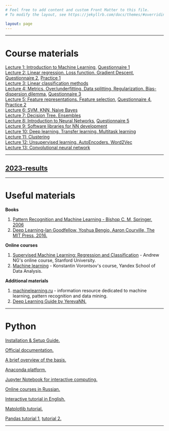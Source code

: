 ```yaml
---
# Feel free to add content and custom Front Matter to this file.
# To modify the layout, see https://jekyllrb.com/docs/themes/#overriding-theme-defaults

layout: page
---
```

---
# Course materials
[Lecture 1: Introduction to Machine Learning](https://www.canva.com/design/DAFnkMghrCI/kQdr-d9p6BUSJjAt-4OUTQ/edit#), [Questionnaire 1](https://forms.gle/RVPDMWWpNnizzzEC7) <br>
[Lecture 2: Linear regression. Loss function. Gradient Descent](https://www.canva.com/design/DAFac2mF_Kk/J2VEaoI2_yb53wswImK2rA/view?utm_content=DAFac2mF_Kk&utm_campaign=designshare&utm_medium=link2&utm_source=sharebutton), [Questionnaire 2](https://docs.google.com/forms/d/e/1FAIpQLSfa1tYt9dXDelh46WP2w2n7i6MKOuAQS9svXrfiOiF6xTVcUQ/viewform), [Practice 1](https://colab.research.google.com/drive/1FQD_a32QINPLuOrgn6D1kBr5o3Q47-J4?usp=sharing)<br>
[Lecture 3: Linear classification methods](https://www.canva.com/design/DAFa7zYZ3yY/7COyENii2bL4SRU1w_NSkw/view?utm_content=DAFa7zYZ3yY&utm_campaign=designshare&utm_medium=link&utm_source=publishsharelink)<br>
[Lecture 4: Metrics. Over/underfitting. Data splitting. Regularization. Bias-dispersion dilemma](https://www.canva.com/design/DAFbempUgF8/m-Pad1QUfI6KTI6tJAdI4w/edit), [Questionnaire 3](https://docs.google.com/forms/d/1EA_uRnYNeKUFf6sEgS6ROa7GyrxP0c5SYhfxh8-RpaE/edit)<br>
[Lecture 5: Feature representations. Feature selection](https://www.canva.com/design/DAFaLktUKWg/NemqnwOwJ6f_UFk8ZBa0zg/edit?utm_content=DAFaLktUKWg&utm_campaign=designshare&utm_medium=link2&utm_source=sharebutton), [Questionnaire 4](https://docs.google.com/forms/d/e/1FAIpQLSfrzgbsmjbOwHfDDE---AcS0cCRBF7FyQxVVenFITsyO51myg/viewform?usp=share_link), [Practice 2](https://colab.research.google.com/drive/10YLQgH-3E4adCTojFIBUD9WINjKwH8wV?usp=sharing) <br>
[Lecture 6: SVM, KNN, Naive Bayes](https://www.canva.com/design/DAFd26FE4Oo/CZHTFPUACFHUkR0D904XIQ/view?utm_content=DAFd26FE4Oo&utm_campaign=designshare&utm_medium=link2&utm_source=sharebutton) <br>
[Lecture 7: Decision Tree. Ensembles](https://www.canva.com/design/DAFcWkrMJOo/5LLswDcmEEDAnMljz7RW6Q/view?utm_content=DAFcWkrMJOo&utm_campaign=designshare&utm_medium=link2&utm_source=sharebutton)<br>
[Lecture 8: Introduction to Neural Networks](https://www.canva.com/design/DAFf5THvnSQ/9hlyUr_oBrMMcZTh04LjHA/edit?utm_content=DAFf5THvnSQ&utm_campaign=designshare&utm_medium=link2&utm_source=sharebutton), [Questionnaire 5](https://docs.google.com/forms/d/e/1FAIpQLSc9uKGo3Nlh7OQMVEgPGptcvhZb9Y8zqMpu2wvvVXg9vOaVkw/viewform?usp=sf_link)<br>
[Lecture 9:  Software libraries for NN development](https://www.canva.com/design/DAFekQUSTYA/kk3jwMPZo3-sKkVCvro3Vg/edit?utm_content=DAFekQUSTYA&utm_campaign=designshare&utm_medium=link2&utm_source=sharebutton)<br>
[Lecture 10: Deep learning. Transfer learning. Multitask learning](https://www.canva.com/design/DAFh2ZhNVa0/-2gfQzM-DGRRNzMjL8medg/view?utm_content=DAFh2ZhNVa0&utm_campaign=designshare&utm_medium=link&utm_source=publishsharelink)<br>
[Lecture 11: Clustering](https://www.canva.com/design/DAFh56KSQLY/S-b-pap9OAXfGDlE-p5d6Q/view?utm_content=DAFh56KSQLY&utm_campaign=designshare&utm_medium=link&utm_source=publishsharelink)<br>
[Lecture 12: Unsupervised learning. AutoEncoders. Word2Vec](https://www.canva.com/design/DAFiiylZl5Q/e9HktfeYaymELNLrtKu64Q/view?utm_content=DAFiiylZl5Q&utm_campaign=designshare&utm_medium=link&utm_source=publishsharelink)<br>
[Lecture 13: Convolutional neural network](https://www.canva.com/design/DAFhMXHjzRU/Tb1eKtMTos8CGfvzE9hTbA/view?utm_content=DAFhMXHjzRU&utm_campaign=designshare&utm_medium=link&utm_source=publishsharelink)

---
## [2023-results](https://docs.google.com/spreadsheets/d/1snLSCciMXLuuJafWM3GkSEu2PjA1IhLWD8OOi4GksvE/edit#gid=313556914)
---
# Useful materials
__Books__
1. [Pattern Recognition and Machine Learning - Bishop C. M, Springer, 2006](http://users.isr.ist.utl.pt/~wurmd/Livros/school/Bishop%20-%20Pattern%20Recognition%20And%20Machine%20Learning%20-%20Springer%20%202006.pdf)
2. [Deep Learning-Ian Goodfellow, Yoshua Bengio, Aaron Courville, The MIT Press, 2016.](https://www.deeplearningbook.org/) 


__Online courses__
1. [Supervised Machine Learning: Regression and Classification](https://www.coursera.org/learn/machine-learning) - Andrew NG's online course,  Stanford University.
2. [Machine learning](https://www.youtube.com/watch?v=SZkrxWhI5qM&feature=youtu.be) - Konstantin Vorontsov's course, Yandex School of Data Analysis.


__Additional materials__
1. [machinelearning.ru](http://www.machinelearning.ru/wiki/index.php?title=%D0%97%D0%B0%D0%B3%D0%BB%D0%B0%D0%B2%D0%BD%D0%B0%D1%8F_%D1%81%D1%82%D1%80%D0%B0%D0%BD%D0%B8%D1%86%D0%B0) - information resource dedicated to machine learning, pattern recognition and data mining.
2. [Deep Learning Guide by YerevaNN.](https://yerevann.com/a-guide-to-deep-learning/)


---
# Python

[Installation & Setup Guide.](https://realpython.com/installing-python/)

[Official documentation.](https://www.python.org/doc/.)

[A brief overview of the basis.](https://cs231n.github.io/python-numpy-tutorial/#python-basic)

[Anaconda platform.](https://www.anaconda.com/products/distribution#download-section)

[Jupyter Notebook for interactive computing.](http://math-hse.info/f/2018-19/py-polit/instruction_JN.pdf)

[Online courses in Russian.](https://pythonworld.ru/kursy/free.html)

[Interactive tutorial in English.](https://www.learnpython.org/)

[Matplotlib tutorial.](https://matplotlib.org/2.0.2/users/pyplot_tutorial.html)

[Pandas tutorial 1](https://disk.yandex.ru/i/pWwVPxvL3N9mX3), [tutorial 2.](https://pandas.pydata.org/pandas-docs/stable/getting_started/tutorials.html)

---
